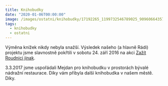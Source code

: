 ```yaml
---
title: Knihobudky
date: "2020-01-06T00:00:00"
image: /images/ostatni/knihobudky/17192265_1199732546789025_9096066435764464332_o.jpg
tags:
  - knihobudky
  - ostatni
---
```

Výměna knížek nikdy nebyla snažší. Výsledek našeho (a hlavně Rádi) projektu jsme slavnostně pokřtili v sobotu 24. září 2016 na akci [Zažít Roudnici jinak](https://www.facebook.com/events/527122407496185/).

3.3.2017 jsme uspořádali Mejdan pro knihobudku v prostorách bývalé nádražní restaurace. Díky vám přibyla další knihobudka v našem městě. Díky.
<!---
[//]<![Party](/images/ostatni/knihobudky/17192265_1199732546789025_9096066435764464332_o.jpg)>
[//]<![Party](/images/ostatni/knihobudky/_MG_0099.jpg)>
-->